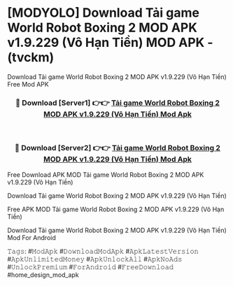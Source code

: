 # [MODYOLO] Download Tải game World Robot Boxing 2 MOD APK v1.9.229 (Vô Hạn Tiền) MOD APK - (tvckm)
Download Tải game World Robot Boxing 2 MOD APK v1.9.229 (Vô Hạn Tiền) Free Mod APK

<div align="center">
<h3>🔴 Download [Server1] 👉👉 <a href="https://apk-comot.site?title=Tải_game_World_Robot_Boxing_2_MOD_APK_v1.9.229_(Vô_Hạn_Tiền)">Tải game World Robot Boxing 2 MOD APK v1.9.229 (Vô Hạn Tiền) Mod Apk</a></h3><br>

<h3>🔴 Download [Server2] 👉👉 <a href="https://apk-comot.site?title=Tải_game_World_Robot_Boxing_2_MOD_APK_v1.9.229_(Vô_Hạn_Tiền)">Tải game World Robot Boxing 2 MOD APK v1.9.229 (Vô Hạn Tiền) Mod Apk</a></h3>
</div>


Free Download APK MOD Tải game World Robot Boxing 2 MOD APK v1.9.229 (Vô Hạn Tiền)

Download Tải game World Robot Boxing 2 MOD APK v1.9.229 (Vô Hạn Tiền) 

Free APK MOD Tải game World Robot Boxing 2 MOD APK v1.9.229 (Vô Hạn Tiền) 

Download Tải game World Robot Boxing 2 MOD APK v1.9.229 (Vô Hạn Tiền) Mod For Android

𝚃𝚊𝚐𝚜: #𝙼𝚘𝚍𝙰𝚙𝚔 #𝙳𝚘𝚠𝚗𝚕𝚘𝚊𝚍𝙼𝚘𝚍𝙰𝚙𝚔 #𝙰𝚙𝚔𝙻𝚊𝚝𝚎𝚜𝚝𝚅𝚎𝚛𝚜𝚒𝚘𝚗 #𝙰𝚙𝚔𝚄𝚗𝚕𝚒𝚖𝚒𝚝𝚎𝚍𝙼𝚘𝚗𝚎𝚢 #𝙰𝚙𝚔𝚄𝚗𝚕𝚘𝚌𝚔𝙰𝚕𝚕 #𝙰𝚙𝚔𝙽𝚘𝙰𝚍𝚜 #𝚄𝚗𝚕𝚘𝚌𝚔𝙿𝚛𝚎𝚖𝚒𝚞𝚖 #𝙵𝚘𝚛𝙰𝚗𝚍𝚛𝚘𝚒𝚍 #𝙵𝚛𝚎𝚎𝙳𝚘𝚠𝚗𝚕𝚘𝚊𝚍 #home_design_mod_apk